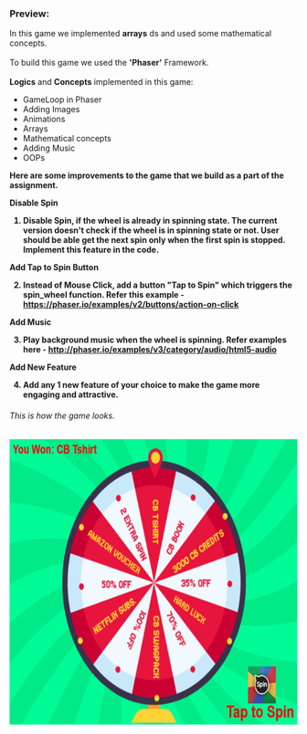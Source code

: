 ### Preview:
<p> In this game we implemented <b>arrays</b> ds and used some mathematical concepts. <br><br>
To build this game we used the <b>'Phaser'</b> Framework.<br><br>
<b>Logics</b> and <b>Concepts</b> implemented in this game:<br></p>
<ul>
  <li> GameLoop in Phaser</li>
  <li> Adding Images</li>
  <li> Animations </li>
  <li> Arrays </li>
  <li> Mathematical concepts</li>
  <li> Adding Music</li>
  <li> OOPs </li>
</ul>

<p><b>Here are some improvements to the game that we build as a part of the assignment.<b>

Disable Spin

1) Disable Spin, if the wheel is already in spinning state. The current version doesn't check if the wheel is in spinning state or not. User should be able get the next spin only when the first spin is stopped. Implement this feature in the code.

Add Tap to Spin Button

2) Instead of Mouse Click, add a button "Tap to Spin" which triggers the spin_wheel function. Refer this example - https://phaser.io/examples/v2/buttons/action-on-click

Add Music

3) Play background music when the wheel is spinning. Refer examples here - http://phaser.io/examples/v3/category/audio/html5-audio

Add New Feature

4) Add any 1 new feature of your choice to make the game more engaging and attractive.
</p>

###### This is how the game looks.

<img src="saw1.PNG" alt="Trulli" width="700" height="500"><br><br><br>
